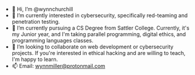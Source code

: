 - 👋 Hi, I’m @wynnchurchill
- 👀 I’m currently interested in cybersecurity, specifically red-teaming and penetration testing. 
- 🌱 I’m currently pursuing a CS Degree from Sattler College. Currently, it's my Junior year, and I'm taking parallel programming, digital ethics, and programming languages classes.
- 💞️ I’m looking to collaborate on web development or cybersecurity projects. If you're interested in ethical hacking and are willing to teach, I'm happy to learn.
- 📫 Email: wynnmiller@protonmail.com

<!---
wynnchurchill/wynnchurchill is a ✨ special ✨ repository because its `README.md` (this file) appears on your GitHub profile.
You can click the Preview link to take a look at your changes.
--->
